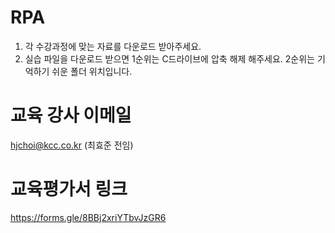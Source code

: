 # RPA
1. 각 수강과정에 맞는 자료를 다운로드 받아주세요.
2. 실습 파일을 다운로드 받으면 1순위는 C드라이브에 압축 해제 해주세요. 2순위는 기억하기 쉬운 폴더 위치입니다.

# 교육 강사 이메일
hjchoi@kcc.co.kr (최효준 전임)

# 교육평가서 링크
https://forms.gle/8BBj2xriYTbvJzGR6


